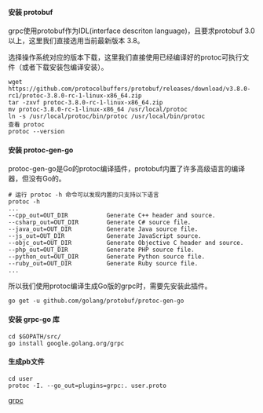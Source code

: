 #### 安装 protobuf
grpc使用protobuf作为IDL(interface descriton language)，且要求protobuf 3.0以上，这里我们直接选用当前最新版本 3.8。

选择操作系统对应的版本下载，这里我们直接使用已经编译好的protoc可执行文件（或者下载安装包编译安装）。
```
wget https://github.com/protocolbuffers/protobuf/releases/download/v3.8.0-rc1/protoc-3.8.0-rc-1-linux-x86_64.zip
tar -zxvf protoc-3.8.0-rc-1-linux-x86_64.zip
mv protoc-3.8.0-rc-1-linux-x86_64 /usr/local/protoc
ln -s /usr/local/protoc/bin/protoc /usr/local/bin/protoc
查看 protoc
protoc --version
```

#### 安装 protoc-gen-go
protoc-gen-go是Go的protoc编译插件，protobuf内置了许多高级语言的编译器，但没有Go的。
```
# 运行 protoc -h 命令可以发现内置的只支持以下语言
protoc -h
...
--cpp_out=OUT_DIR           Generate C++ header and source.
--csharp_out=OUT_DIR        Generate C# source file.
--java_out=OUT_DIR          Generate Java source file.
--js_out=OUT_DIR            Generate JavaScript source.
--objc_out=OUT_DIR          Generate Objective C header and source.
--php_out=OUT_DIR           Generate PHP source file.
--python_out=OUT_DIR        Generate Python source file.
--ruby_out=OUT_DIR          Generate Ruby source file.
...
```

所以我们使用protoc编译生成Go版的grpc时，需要先安装此插件。

```
go get -u github.com/golang/protobuf/protoc-gen-go
```

#### 安装 grpc-go 库
```
cd $GOPATH/src/
go install google.golang.org/grpc
```

#### 生成pb文件
```
cd user 
protoc -I. --go_out=plugins=grpc:. user.proto
```

[grpc](https://segmentfault.com/a/1190000019216566)